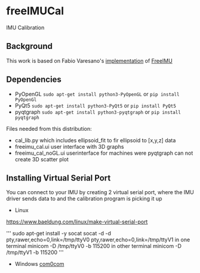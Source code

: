 # freeIMUCal
IMU Calibration

## Background
This work is based on Fabio Varesano's [implementation](https://www.researchgate.net/publication/258817923_FreeIMU_An_Open_Hardware_Framework_for_Orientation_and_Motion_Sensing) of [FreeIMU](https://github.com/Fabio-Varesano-Association/freeimu)

## Dependencies
- PyOpenGL `sudo apt-get install python3-PyOpenGL` or `pip install PyOpenGl`
- PyQt5 `sudo apt-get install python3-PyQt5`  or `pip install PyQt5`
- pyqtgraph `sudo apt-get install python3-pyqtgraph`  or `pip install pyqtgraph`

Files needed from this distribution:
- cal_lib.py which includes ellipsoid_fit to fir ellipsoid to [x,y,z] data
- freeimu_cal.ui user interface with 3D graphs
- freeimu_cal_noGL.ui userinterface for machines were pyqtgraph can not create 3D scatter plot

## Installing Virtual Serial Port
You can connect to your IMU by creating 2 virtual serial port, where the IMU driver sends data to and the calibration program is picking it up

- Linux

https://www.baeldung.com/linux/make-virtual-serial-port

'''
sudo apt-get install -y socat
socat -d -d pty,rawer,echo=0,link=/tmp/ttyV0 pty,rawer,echo=0,link=/tmp/ttyV1
in one terminal
minicom -D /tmp/ttyV0 -b 115200
in other terminal
minicom -D /tmp/ttyV1 -b 115200
'''

- Windows
[com0com](https://sourceforge.net/projects/com0com/)
